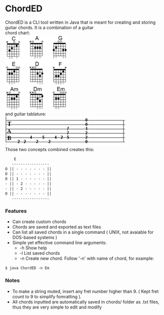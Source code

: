 # ChordED

ChordED is a CLI tool written in Java that is meant for creating and storing guitar chords. It is a combination of a guitar  
chord chart:    
![chart](chart.png)  
and guitar tablature:  
![tab](tab.png)  
Those two concepts combined creates this:  
```
	E  
   -----------------    
O || - - - - - - - ||  
O || - - - - - - - ||    
O || 1 - - - - - - ||  
- || - 2 - - - - - ||       
- || - 2 - - - - - ||  
O || - - - - - - - ||    
   -----------------
```
 ### Features
 * Can create custom chords
 * Chords are saved and exported as text files
 * Can list all saved chords in a single command ( UNIX, not avaiable for DOS-based systems )
 * Simple yet effective command line arguments:
   * -h Show help
   * -l List saved chords
   * -n Create new chord. Follow '-n' with name of chord, for example: 
```
$ java ChordED -n Em
```

### Notes
 * To make a string muted, insert any fret number higher than 9. ( Kept fret count to 9 to simplify fomratting ).
 * All chords inputted are automatically saved in chords/ folder as .txt files, thus they are very simple to edit and modify
